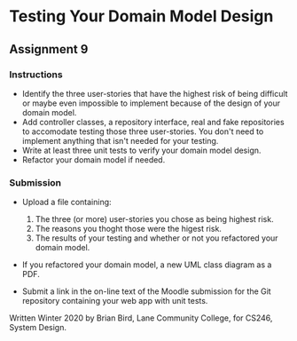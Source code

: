 # Testing Your Domain Model Design

## Assignment 9

### Instructions

- Identify the three user-stories that have the highest risk of being difficult or maybe even impossible to implement because of the design of your domain model.
- Add controller classes, a repository interface, real and fake repositories to accomodate testing those three user-stories. You don't need to implement anything that isn't needed for your testing.
- Write at least three unit tests to verify your domain model design. 
- Refactor your domain model if needed.

### Submission

- Upload a file containing:

  1. The three (or more) user-stories you chose as being highest risk.
  2. The reasons you thoght those were the higest risk.
  3. The results of your testing and whether or not you refactored your domain model.

- If you refactored your domain model, a new UML class diagram as a PDF.

- Submit a link in the on-line text of the Moodle submission for the Git repository containing your web app with unit tests.

  



Written Winter 2020 by  Brian Bird, Lane Community College, for CS246, System Design.